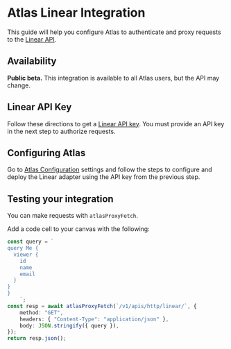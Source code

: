 # Atlas Linear Integration

This guide will help you configure Atlas to authenticate and proxy requests to the [Linear API](https://developers.linear.app/docs/graphql/working-with-the-graphql-api).


## Availability

**Public beta.** This integration is available to all Atlas users, but the API may change.


## Linear API Key

Follow these directions to get a [Linear API key](https://developers.linear.app/docs/graphql/working-with-the-graphql-api#personal-api-keys). You must provide an API key in the next step to authorize requests.


## Configuring Atlas

Go to [Atlas Configuration](https://app.moment.dev/settings/atlas) settings and follow the steps to configure and deploy the Linear adapter using the API key from the previous step.


## Testing your integration

You can make requests with `atlasProxyFetch`.

Add a code cell to your canvas with the following:

```typescript
const query = `
query Me {
  viewer {
    id
    name
    email
  }
}
}
    `;
const resp = await atlasProxyFetch(`/v1/apis/http/linear/`, {
    method: "GET",
    headers: { "Content-Type": "application/json" },
    body: JSON.stringify({ query }),
});
return resp.json();
```